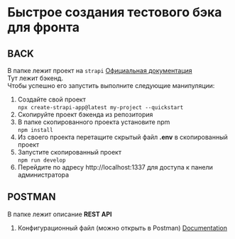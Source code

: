 # Быстрое создания тестового бэка для фронта

## BACK 
В папке лежит проект на `strapi`
[Официальная документация](https://docs.strapi.io/developer-docs/latest/getting-started/introduction.html)
</br>
Тут лежит бэкенд.
</br>
Чтобы успешно его запустить выполните следующие манипуляции:
1. Создайте свой проект</br>
`npx create-strapi-app@latest my-project --quickstart`
2. Скопируйте проект бэкенда из репозитория
3. В папке скопированного проекта установите npm</br>
`npm install`
4. Из своего проекта перетащите скрытый файл __.env__ в скопированный проект
5. Запустите скопированный проект</br>
`npm run develop`
6. Перейдите по адресу http://localhost:1337 для доступа к панели администратора

## POSTMAN 
В папке лежит описание __REST API__
1. Конфигурационный файл (можно открыть в Postman)
[Documentation](https://documenter.getpostman.com/view/17886459/2s93XyUiLi)
